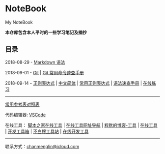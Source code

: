 # NoteBook
My NoteBook

**本仓库包含本人平时的一些学习笔记及摘抄**

## 目录

2018-08-29 - [Markdown 语法](https://github.com/ChanMenglin/NoteBook/blob/master/Markdown/Markdown.md)  

2018-09-01 - [Git](https://github.com/ChanMenglin/NoteBook/blob/master/Git/Git.md) | 
[Git 常用命令速查手册](https://github.com/ChanMenglin/NoteBook/blob/master/Git/Git%20常用命令速查手册.md)  

2018-09-14 - [正则表达式](https://github.com/ChanMenglin/learn-regex) | 
[中文简体](https://github.com/ChanMenglin/learn-regex/blob/master/README-cn.md) | [常用正则表达式](Regex(正则表达式)/常用正则表达式.md) | 
[语法速查手册](Regex(正则表达式)/正则表达式语法速查手册.md) | 
[在线练习](https://regex101.com/r/dmRygT/1)  



---
[常用参考表对照表](http://tools.jb51.net/table)

代码编辑器: [VSCode](https://github.com/ChanMenglin/NoteBook/blob/master/VSCode/VSCode插件.md)  

在线工具：
[脚本之家在线工具](http://tools.jb51.net/) | 
[在线工具网址导航](http://tool.oschina.net/) | 
[程默的博客-工具](http://ipblock.chacuo.net) | 
[在线工具](https://tool.lu) | 
[开发工具箱](http://www.box3.cn/index.html) | 
[不白搜工具站](http://www.bubaiso.com) | 
[在线开发工具](https://www.bejson.com)

---
联系方式：<chanmenglin@icloud.com>
